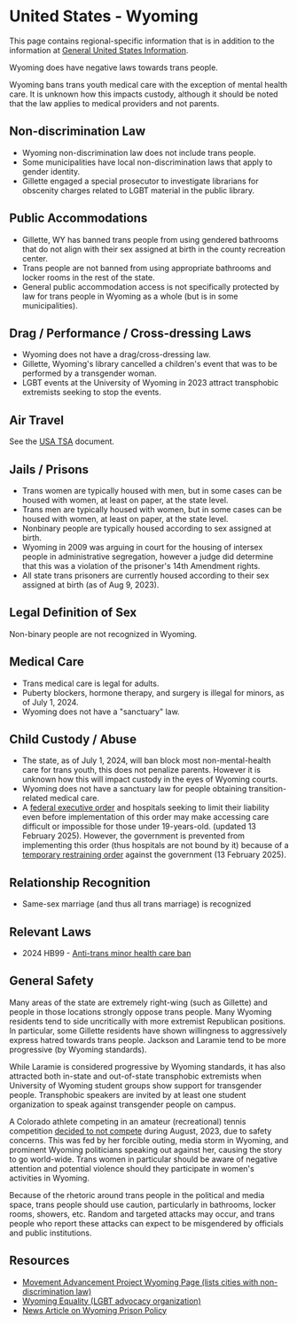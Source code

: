 # United States - Wyoming

This page contains regional-specific information that is in addition to
the information at [General United States
Information](notes/usa-general.md).

Wyoming does have negative laws towards trans people.

Wyoming bans trans youth medical care with the exception of mental
health care. It is unknown how this impacts custody, although it
should be noted that the law applies to medical providers and not
parents.


## Non-discrimination Law

 * Wyoming non-discrimination law does not include trans people.
 * Some municipalities have local non-discrimination laws that apply to
   gender identity.
 * Gillette engaged a special prosecutor to investigate librarians for
   obscenity charges related to LGBT material in the public library.

## Public Accommodations

 * Gillette, WY has banned trans people from using gendered bathrooms
   that do not align with their sex assigned at birth in the county
   recreation center.
 * Trans people are not banned from using appropriate bathrooms and locker
   rooms in the rest of the state.
 * General public accommodation access is not specifically protected by law
   for trans people in Wyoming as a whole (but is in some municipalities).

## Drag / Performance / Cross-dressing Laws

 * Wyoming does not have a drag/cross-dressing law.
 * Gillette, Wyoming's library cancelled a children's event that was to be
   performed by a transgender woman.
 * LGBT events at the University of Wyoming in 2023 attract transphobic
   extremists seeking to stop the events.

## Air Travel

See the [USA TSA](notes/tsa.md) document.

## Jails / Prisons

 * Trans women are typically housed with men, but in some cases can be
   housed with women, at least on paper, at the state level.
 * Trans men are typically housed with women, but in some cases can be
   housed with women, at least on paper, at the state level.
 * Nonbinary people are typically housed according to sex assigned at
   birth.
 * Wyoming in 2009 was arguing in court for the housing of intersex people
   in administrative segregation, however a judge did determine that this
   was a violation of the prisoner's 14th Amendment rights.
 * All state trans prisoners are currently housed according to their sex
   assigned at birth (as of Aug 9, 2023).

## Legal Definition of Sex

Non-binary people are not recognized in Wyoming.

## Medical Care

 * Trans medical care is legal for adults.
 * Puberty blockers, hormone therapy, and surgery is illegal for minors,
   as of July 1, 2024.
 * Wyoming does not have a "sanctuary" law.

## Child Custody / Abuse

 * The state, as of July 1, 2024, will ban block most non-mental-health
   care for trans youth, this does not penalize parents. However it is
   unknown how this will impact custody in the eyes of Wyoming courts.
 * Wyoming does not have a sanctuary law for people obtaining
   transition-related medical care.
 * A [federal executive
   order](https://www.whitehouse.gov/presidential-actions/2025/01/protecting-children-from-chemical-and-surgical-mutilation/)
   and hospitals seeking to limit their liability even before
   implementation of this order may make accessing care difficult or
   impossible for those under 19-years-old. (updated 13 February 2025).
   However, the government is prevented from implementing this order
   (thus hospitals are not bound by it) because of a [temporary
   restraining
   order](https://assets.aclu.org/live/uploads/2025/02/093114651219.pdf)
   against the government (13 February 2025).

## Relationship Recognition

 * Same-sex marriage (and thus all trans marriage) is recognized

## Relevant Laws

 * 2024 HB99 - [Anti-trans minor health care
   ban](https://wyoleg.gov/Legislation/2024/SF0099)

## General Safety

Many areas of the state are extremely right-wing (such as Gillette) and
people in those locations strongly oppose trans people. Many Wyoming
residents tend to side uncritically with more extremist Republican
positions. In particular, some Gillette residents have shown willingness
to aggressively express hatred towards trans people. Jackson and Laramie
tend to be more progressive (by Wyoming standards).

While Laramie is considered progressive by Wyoming standards, it has
also attracted both in-state and out-of-state transphobic extremists
when University of Wyoming student groups show support for transgender
people. Transphobic speakers are invited by at least one student
organization to speak against transgender people on campus.

A Colorado athlete competing in an amateur (recreational) tennis competition
[decided to not
compete](https://cowboystatedaily.com/2023/08/04/citing-safety-concerns-transgender-tennis-player-withdraws-from-wyoming-governors-cup/)
during August, 2023, due to safety concerns. This was fed by her
forcible outing, media storm in Wyoming, and prominent Wyoming
politicians speaking out against her, causing the story to go
world-wide. Trans women in particular should be aware of negative
attention and potential violence should they participate in women's
activities in Wyoming.

Because of the rhetoric around trans people in the political and media
space, trans people should use caution, particularly in bathrooms,
locker rooms, showers, etc.  Random and targeted attacks may occur, and
trans people who report these attacks can expect to be misgendered by
officials and public institutions.

## Resources

 * [Movement Advancement Project Wyoming Page (lists cities with non-discrimination law)](https://www.lgbtmap.org/equality_maps/profile_state/WY)
 * [Wyoming Equality (LGBT advocacy organization)](https://www.wyomingequality.org/)
 * [News Article on Wyoming Prison
   Policy](https://cowboystatedaily.com/2023/08/01/wyoming-dept-of-corrections-updates-policy-on-transgender-inmates/)
